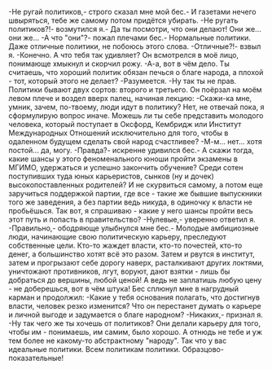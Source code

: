   -Не ругай политиков,- строго сказал мне мой бес.- И газетами нечего швыряться, тебе же самому потом придётся убирать.
-Не ругать политиков?!- возмутился я.- Да ты посмотри, что они делают! Они же... они же...
-А что "они"?- пожал плечами бес.- Нормальные политики. Даже отличные политики, не побоюсь этого слова.
-Отличные?!- взвыл я.
-Конечно. А что тебя так удивляет?
Он всмотрелся в моё лицо, понимающе хмыкнул и скорчил рожу.
-А-а, вот в чём дело. Ты считаешь, что хороший политик обязан печься о благе народа, а плохой - тот, который этого не делает?
-Разумеется.
-Ну так ты не прав. Политики бывают двух сортов: второго и третьего.
Он поёрзал на моём левом плече и воздел вверх палец, начиная лекцию:
-Скажи-ка мне, умник, зачем, по-твоему, люди идут в политику? Нет, не отвечай пока, я сформулирую вопрос иначе. Можешь ли ты себе представить молодого человека, который поступает в Оксфорд, Кембридж или Институт Международных Отношений исключительно для того, чтобы в одаленном будущем сделать свой народ счастливее?
-М-м... нет... хотя постой... да, могу.
-Правда?- искренне удивился бес.- А скажи тогда, какие шансы у этого феноменального юноши пройти экзамены в МГИМО, удержаться и успешно закончить обучение? Среди сотен поступивших туда юных карьеристов, сынков (ну и дочек) высокопоставленных родителей? И не скурвиться самому, а потом еще заручиться поддержкой партии, где все - такие же бывшие выпускники того же заведения, а без партии ведь никуда, в одиночку к власти не пробьёшься. Так вот, я спрашиваю - какие у него шансы пройти весь этот путь и попасть в правительство?
-Нулевые,- уверенно ответил я.
-Правильно,- ободряюще улыбнулся мне бес.- Молодые амбициозные люди, начинающие свою политическую карьеру, преследуют собственные цели. Кто-то жаждет власти, кто-то почестей, кто-то денег, а большинство хотят всё это разом. Затем и рвутся в институт, затем и прогрызают себе дорогу наверх, расталкивают других локтями, уничтожают противников, лгут, воруют, дают взятки - лишь бы добраться до вершины, любой ценой! А ведь не заплатишь любую цену - не доберешься, вот в чём штука!
Бес сплюнул мне в нагрудный карман и продолжил:
-Какие у тебя основания полагать, что достигнув власти, человек резко изменится? Что он перестанет думать о карьере и личной выгоде и задумается о благе народном?
-Никаких,- признал я.
-Ну так чего же ты хочешь от политиков? Они делали карьеру для того, чтобы им - понимаешь, им самим, было хорошо. А отнюдь не тебе и уж тем более не какому-то абстрактному "народу". Так что у вас идеальные политики. Всем политикам политики. Образцово-показательные!    